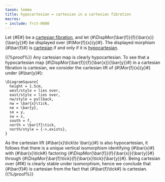 ```yaml
---
taxon: lemma
title: hypocartesian = cartesian in a cartesian fibration
macros:
- include: frct-0000
---
```


Let {#E#} be a [cartesian fibration](frct-0002), and let {#\DispMor{\bar{f}}{f}{\bar{x}}{\bar{y}}#} be displayed over {#\Mor{f}{x}{y}#}. The displayed morphism {#\bar{f}#} is [cartesian](frct-0001) if and only if it is [hypocartesian](frct-002A).

{{%proof%}}
Any cartesian map is clearly hypocartesian. To see that a hypocartesian map {#\DispMor{\bar{f}}{f}{\bar{x}}{\bar{y}}#} in a cartesian fibration is cartesian, we consider the cartesian lift of {#\Mor{f}{x}{y}#} under {#\bar{y}#}:

```render-latex
\DiagramSquare{
  height = 1.5cm,
  west/style = lies over,
  east/style = lies over,
  nw/style = pullback,
  nw = \bar{x}\tick,
  ne = \bar{y},
  se = y,
  sw = x,
  south = f,
  north = \bar{f}\tick,
  north/style = {->,exists},
}
```

As the cartesian lift {#\bar{x}\tick\to \bar{y}#} is also hypocartesian, it follows that there is a unique vertical isomorphism identifying {#\bar{x}#} with {#\bar{x}\tick#} factoring {#\DispMor{\bar{f}}{f}{\bar{x}}{\bar{y}}#} through {#\DispMor{\bar{f}\tick}{f}{\bar{x}\tick}{\bar{y}}#}. Being cartesian over {#f#} is clearly stable under isomorphism, hence we conclude that {#\bar{f}#} is cartesian from the fact that {#\bar{f}\tick#} is cartesian.
{{%/proof%}}
